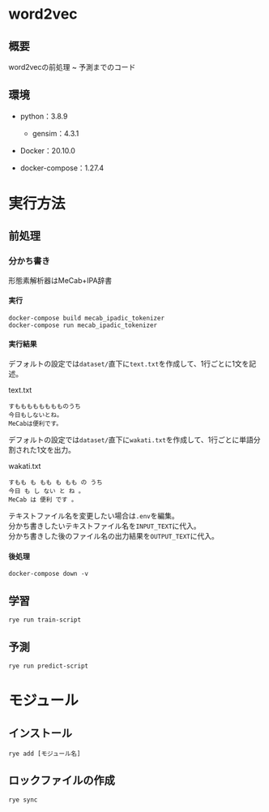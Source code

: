 # word2vec
## 概要
word2vecの前処理 ~ 予測までのコード

## 環境
- python：3.8.9
  - gensim：4.3.1

- Docker：20.10.0

- docker-compose：1.27.4

# 実行方法
## 前処理
### 分かち書き
形態素解析器はMeCab+IPA辞書  
#### 実行
```
docker-compose build mecab_ipadic_tokenizer
docker-compose run mecab_ipadic_tokenizer
```
#### 実行結果
デフォルトの設定では`dataset/`直下に`text.txt`を作成して、1行ごとに1文を記述。

text.txt
```
すもももももももものうち
今日もしないとね。
MeCabは便利です。
```

デフォルトの設定では`dataset/`直下に`wakati.txt`を作成して、1行ごとに単語分割された1文を出力。

wakati.txt
```
すもも も もも も もも の うち 
今日 も し ない と ね 。 
MeCab は 便利 です 。 
```

テキストファイル名を変更したい場合は`.env`を編集。  
分かち書きしたいテキストファイル名を`INPUT_TEXT`に代入。  
分かち書きした後のファイル名の出力結果を`OUTPUT_TEXT`に代入。  
#### 後処理
```
docker-compose down -v
```

## 学習
```
rye run train-script
```

## 予測
```
rye run predict-script
```

# モジュール
## インストール
```
rye add [モジュール名]
```

## ロックファイルの作成
```
rye sync
```